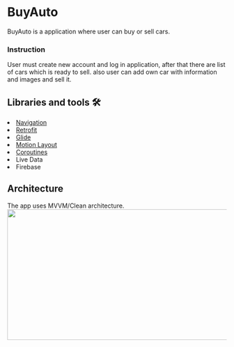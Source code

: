 # BuyAuto
BuyAuto is a application where user can buy or sell cars.


### Instruction 
User must create new account and log in application, after that there are list of cars which is ready to sell. also user can add own car with information and images and sell it.
## Libraries and tools 🛠

<li><a href="https://developer.android.com/topic/libraries/architecture/navigation/">Navigation</a></li>
<li><a href="https://square.github.io/retrofit/">Retrofit</a></li>
<li><a href="https://github.com/bumptech/glide">Glide</a></li>
<li><a href="https://developer.android.com/training/constraint-layout/motionlayout">Motion Layout</a></li>
<li><a href="https://developer.android.com/kotlin/coroutines?gclid=Cj0KCQiAys2MBhDOARIsAFf1D1eT7lOBDkVKgWGWPVmRlnb-039V96gSlHKPbdhI3AD8VzsFoPgX7DAaAg49EALw_wcB&gclsrc=aw.ds">Coroutines</a></li>
<li>Live Data</li>
<li>Firebase</li>

## Architecture

The app uses MVVM/Clean architecture.
<img src ="https://miro.medium.com/max/772/1*3z8ArkV_C1nQ94TFzas_pQ.jpeg" width="700" height ="300">

<pre><code>

</code></pre>
